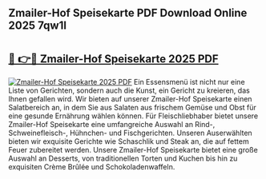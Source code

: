 ## Zmailer-Hof Speisekarte PDF Download Online 2025 7qw1I

# <h2><a href="http://gcbng5.nevu.top/?p=Zmailer-Hof+Speisekarte">🔗 👉🔴 Zmailer-Hof Speisekarte 2025 PDF</a></h2>

[![Zmailer-Hof Speisekarte 2025 PDF](https://i.imgur.com/dBaPXMq.png)](http://gcbng5.nevu.top/?p=Zmailer-Hof+Speisekarte)
Ein Essensmenü ist nicht nur eine Liste von Gerichten, sondern auch die Kunst, ein Gericht zu kreieren, das Ihnen gefallen wird. Wir bieten auf unserer Zmailer-Hof Speisekarte einen Salatbereich an, in dem Sie aus Salaten aus frischem Gemüse und Obst für eine gesunde Ernährung wählen können. Für Fleischliebhaber bietet unsere Zmailer-Hof Speisekarte eine umfangreiche Auswahl an Rind-, Schweinefleisch-, Hühnchen- und Fischgerichten. Unseren Auserwählten bieten wir exquisite Gerichte wie Schaschlik und Steak an, die auf fettem Feuer zubereitet werden. Unsere Zmailer-Hof Speisekarte bietet eine große Auswahl an Desserts, von traditionellen Torten und Kuchen bis hin zu exquisiten Crème Brûlée und Schokoladenwaffeln.

